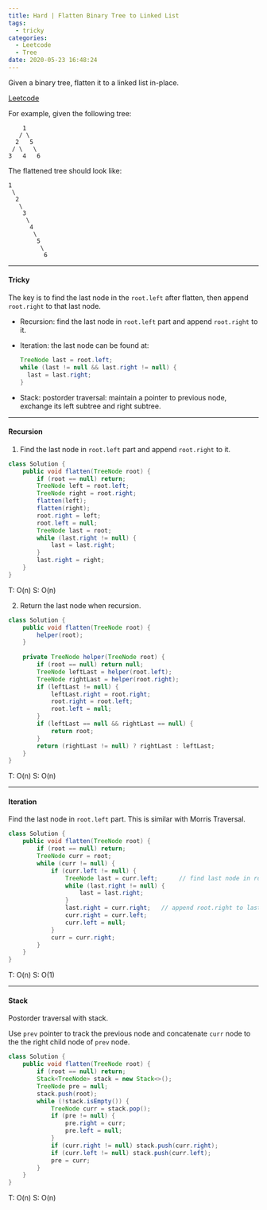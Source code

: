 ```yaml
---
title: Hard | Flatten Binary Tree to Linked List
tags:
  - tricky
categories:
  - Leetcode
  - Tree
date: 2020-05-23 16:48:24
---
```


Given a binary tree, flatten it to a linked list in-place.

[Leetcode](https://leetcode.com/problems/flatten-binary-tree-to-linked-list/)

<!--more-->

For example, given the following tree:

```
    1
   / \
  2   5
 / \   \
3   4   6
```

The flattened tree should look like:

```
1
 \
  2
   \
    3
     \
      4
       \
        5
         \
          6
```

---

#### Tricky 

The key is to find the last node in the `root.left` after flatten, then append `root.right` to that last node.

* Recursion: find the last node in `root.left` part and append `root.right` to it.

* Iteration: the last node can be found at: 

  ```java
  TreeNode last = root.left;
  while (last != null && last.right != null) {
  	last = last.right;
  }
  ```

* Stack: postorder traversal: maintain a pointer to previous node, exchange its left subtree and right subtree.

---

#### Recursion

1. Find the last node in `root.left` part and append `root.right` to it.

```java
class Solution {
    public void flatten(TreeNode root) {
        if (root == null) return;
        TreeNode left = root.left;
        TreeNode right = root.right;
        flatten(left);
        flatten(right);
        root.right = left;
        root.left = null;
        TreeNode last = root;
        while (last.right != null) {
            last = last.right;
        }
        last.right = right;
    }
}
```

T: O(n)			S: O(n)

2. Return the last node when recursion.

```java
class Solution {
    public void flatten(TreeNode root) {
        helper(root);
    }
    
    private TreeNode helper(TreeNode root) {
        if (root == null) return null;
        TreeNode leftLast = helper(root.left);
        TreeNode rightLast = helper(root.right);
        if (leftLast != null) {
            leftLast.right = root.right;
            root.right = root.left;
            root.left = null;
        }
        if (leftLast == null && rightLast == null) {
            return root;
        }
        return (rightLast != null) ? rightLast : leftLast;
    }
}
```

T: O(n)		S: O(n)

---

#### Iteration

Find the last node in `root.left` part. This is similar with Morris Traversal.

```java
class Solution {
    public void flatten(TreeNode root) {
        if (root == null) return;
        TreeNode curr = root;
        while (curr != null) {
            if (curr.left != null) {
                TreeNode last = curr.left;      // find last node in root.left.
                while (last.right != null) {
                    last = last.right;
                }
                last.right = curr.right;   // append root.right to last node.
                curr.right = curr.left;
                curr.left = null;
            }
            curr = curr.right;
        }
    }
}
```

T: O(n)		S: O(1)

---

#### Stack  

Postorder traversal with stack.

Use `prev` pointer to track the previous node and concatenate `curr` node to the the right child node of `prev` node.

```java
class Solution {
    public void flatten(TreeNode root) {
        if (root == null) return;
        Stack<TreeNode> stack = new Stack<>();
        TreeNode pre = null;
        stack.push(root);
        while (!stack.isEmpty()) {
            TreeNode curr = stack.pop();
            if (pre != null) {
                pre.right = curr;
                pre.left = null;
            }
            if (curr.right != null) stack.push(curr.right);
            if (curr.left != null) stack.push(curr.left);
            pre = curr;
        }
    }
}
```

T: O(n)		S: O(n)
